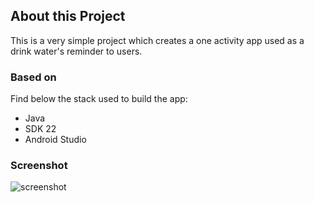 ## About this Project

This is a very simple project which creates a one activity app used as a drink water's reminder to users.

### Based on

Find below the stack used to build the app:

- Java
- SDK 22
- Android Studio

### Screenshot

![screenshot]

[screenshot]: https://github.com/Jonathansoufer/AndroidPureLab01/tree/master/app/src/main/res/mipmap-xhdpi/screenshot.png "Android Reminder app"